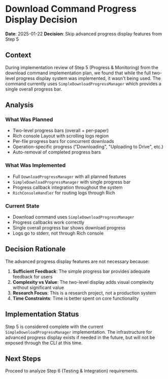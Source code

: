 # Download Command Progress Display Decision

**Date**: 2025-01-22
**Decision**: Skip advanced progress display features from Step 5

## Context

During implementation review of Step 5 (Progress & Monitoring) from the download command implementation plan, we found that while the full two-level progress display system was implemented, it wasn't being used. The command currently uses `SimpleDownloadProgressManager` which provides a single overall progress bar.

## Analysis

### What Was Planned
- Two-level progress bars (overall + per-paper)
- Rich console Layout with scrolling logs region
- Per-file progress bars for concurrent downloads
- Operation-specific progress ("Downloading", "Uploading to Drive", etc.)
- Auto-removal of completed progress bars

### What Was Implemented
- Full `DownloadProgressManager` with all planned features
- `SimpleDownloadProgressManager` with single progress bar
- Progress callback integration throughout the system
- `RichConsoleHandler` for routing logs through Rich

### Current State
- Download command uses `SimpleDownloadProgressManager`
- Progress callbacks work correctly
- Single overall progress bar shows download progress
- Logs go to stderr, not through Rich console

## Decision Rationale

The advanced progress display features are not necessary because:

1. **Sufficient Feedback**: The simple progress bar provides adequate feedback for users
2. **Complexity vs Value**: The two-level display adds visual complexity without significant value
3. **Research Focus**: This is a research project, not a production system
4. **Time Constraints**: Time is better spent on core functionality

## Implementation Status

Step 5 is considered complete with the current `SimpleDownloadProgressManager` implementation. The infrastructure for advanced progress display exists if needed in the future, but will not be exposed through the CLI at this time.

## Next Steps

Proceed to analyze Step 6 (Testing & Integration) requirements.